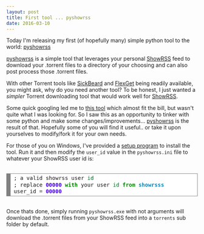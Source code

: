 ```yaml
---
layout: post
title: First tool ... pyshowrss
date: 2016-03-10
---
```


Today I'm releasing my first (of hopefully many) simple python tool to the world: [pyshowrss](https://github.com/pyface-net/pyshowrss)

[pyshowrss](https://github.com/pyface-net/pyshowrss) is a simple tool that leverages your personal [ShowRSS](https://new.showrss.info/) feed to download your .torrent files to a directory of your choosing and can also post process those .torrent files.

With other Torrent tools like [SickBeard](http://sickbeard.com/) and [FlexGet](http://flexget.com/) being readily available, you might ask, why do you need another tool? To be honest, I just wanted a *simpler* Torrent downloading tool that would work well for [ShowRSS](https://new.showrss.info/).

Some quick googling led me to [this tool](https://github.com/jbmorley/showrss) which almost fit the bill, but wasn't quite what I was looking for. So I saw this as an opportunity to tinker with some python and make some changes/improvements...  [pyshowrss](https://github.com/pyface-net/pyshowrss) is the result of that. Hopefully some of you will find it useful.. or take it upon yourselves to modify/fork it for your own needs.

For those of you on Windows, I've provided a [setup program](https://github.com/pyface-net/pyshowrss/raw/master/installer/windows/pyshowrss_setup_0.1.exe) to install the tool. Run it and then modify the `user_id` value in the `pyshowrss.ini` file to whatever your ShowRSS user id is:

<html>
<!-- HTML generated using hilite.me --><br><div style="background: #ffffff; overflow:auto;width:auto;border:solid gray;border-width:.1em .1em .1em .8em;padding:.2em .6em;"><pre style="margin: 0; line-height: 125%">; a valid showrss user <span style="color: #007020">id</span>
; replace <span style="color: #4400EE; font-weight: bold">00000</span> <span style="color: #008800; font-weight: bold">with</span> your user <span style="color: #007020">id</span> <span style="color: #008800; font-weight: bold">from</span> <span style="color: #0e84b5; font-weight: bold">showrsss</span>
user_id <span style="color: #333333">=</span> <span style="color: #4400EE; font-weight: bold">00000</span>
</pre></div><br>
</html>


Once thats done, simply running `pyshowrss.exe` with not arguments will download the .torrent files from your ShowRSS feed into a `torrents` sub folder by default.


